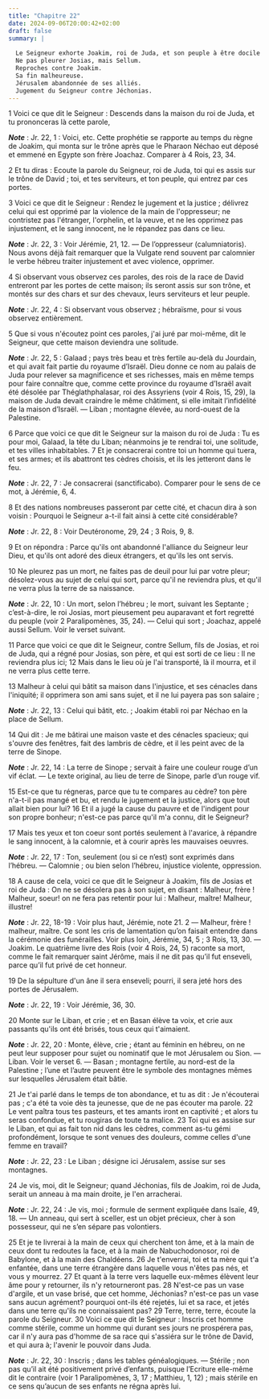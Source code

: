 ```yaml
---
title: "Chapitre 22"
date: 2024-09-06T20:00:42+02:00
draft: false
summary: |
  
  Le Seigneur exhorte Joakim, roi de Juda, et son peuple à être docile à la voix du Seigneur.
  Ne pas pleurer Josias, mais Sellum.
  Reproches contre Joakim.
  Sa fin malheureuse.
  Jérusalem abandonnée de ses alliés.
  Jugement du Seigneur contre Jéchonias.
---
```



1 Voici ce que dit le Seigneur : Descends dans la maison du roi de Juda, et tu prononceras là cette parole,

***Note*** :  Jr. 22, 1 : Voici, etc. Cette prophétie se rapporte au temps du règne de Joakim, qui monta sur le trône après que le Pharaon Néchao eut déposé et emmené en Egypte son frère Joachaz. Comparer à 4 Rois, 23, 34.

2 Et tu diras : Ecoute la parole du Seigneur, roi de Juda, toi qui es assis sur le trône de David ; toi, et tes serviteurs, et ton peuple, qui entrez par ces portes.


3 Voici ce que dit le Seigneur : Rendez le jugement et la justice ; délivrez celui qui est opprimé par la violence de la main de l'oppresseur; ne contristez pas l'étranger, l'orphelin, et la veuve, et ne les opprimez pas injustement, et le sang innocent, ne le répandez pas dans ce lieu.

***Note*** :  Jr. 22, 3 : Voir Jérémie, 21, 12. ― De l’oppresseur (calumniatoris). Nous avons déjà fait remarquer que la Vulgate rend souvent par calomnier le verbe hébreu traiter injustement et avec violence, opprimer.

4 Si observant vous observez ces paroles, des rois de la race de David entreront par les portes de cette maison; ils seront assis sur son trône, et montés sur des chars et sur des chevaux, leurs serviteurs et leur peuple.

***Note*** :  Jr. 22, 4 : Si observant vous observez ; hébraïsme, pour si vous observez entièrement.

5 Que si vous n'écoutez point ces paroles, j'ai juré par moi-même, dit le Seigneur, que cette maison deviendra une solitude.

***Note*** :  Jr. 22, 5 : Galaad ; pays très beau et très fertile au-delà du Jourdain, et qui avait fait partie du royaume d’Israël. Dieu donne ce nom au palais de Juda pour relever sa magnificence et ses richesses, mais en même temps pour faire connaître que, comme cette province du royaume d’Israël avait été désolée par Théglathphalasar, roi des Assyriens (voir 4 Rois, 15, 29), la maison de Juda devait craindre le même châtiment, si elle imitait l’infidélité de la maison d’Israël. ― Liban ; montagne élevée, au nord-ouest de la Palestine.


6 Parce que voici ce que dit le Seigneur sur la maison du roi de Juda : Tu es pour moi, Galaad, la tête du Liban; néanmoins je te rendrai toi, une solitude, et tes villes inhabitables. 7 Et je consacrerai contre toi un homme qui tuera, et ses armes; et ils abattront tes cèdres choisis, et ils les jetteront dans le feu.

***Note*** :  Jr. 22, 7 : Je consacrerai (sanctificabo). Comparer pour le sens de ce mot, à Jérémie, 6, 4.


8 Et des nations nombreuses passeront par cette cité, et chacun dira à son voisin : Pourquoi le Seigneur a-t-il fait ainsi à cette cité considérable?

***Note*** :  Jr. 22, 8 : Voir Deutéronome, 29, 24 ; 3 Rois, 9, 8.

9 Et on répondra : Parce qu'ils ont abandonné l'alliance du Seigneur leur Dieu, et qu'ils ont adoré des dieux étrangers, et qu'ils les ont servis.


10 Ne pleurez pas un mort, ne faites pas de deuil pour lui par votre pleur; désolez-vous au sujet de celui qui sort, parce qu'il ne reviendra plus, et qu'il ne verra plus la terre de sa naissance.

***Note*** :  Jr. 22, 10 : Un mort, selon l’hébreu ; le mort, suivant les Septante ; c’est-à-dire, le roi Josias, mort pieusement peu auparavant et fort regretté du peuple (voir 2 Paralipomènes, 35, 24). ― Celui qui sort ; Joachaz, appelé aussi Sellum. Voir le verset suivant.

11 Parce que voici ce que dit le Seigneur, contre Sellum, fils de Josias, et roi de Juda, qui a régné pour Josias, son père, et qui est sorti de ce lieu : Il ne reviendra plus ici; 12 Mais dans le lieu où je l'ai transporté, là il mourra, et il ne verra plus cette terre.


13 Malheur à celui qui bâtit sa maison dans l'injustice, et ses cénacles dans l'iniquité; il opprimera son ami sans sujet, et il ne lui payera pas son salaire ;

***Note*** :  Jr. 22, 13 : Celui qui bâtit, etc. ; Joakim établi roi par Néchao en la place de Sellum.

14 Qui dit : Je me bâtirai une maison vaste et des cénacles spacieux; qui s'ouvre des fenêtres, fait des lambris de cèdre, et il les peint avec de la terre de Sinope.

***Note*** :  Jr. 22, 14 : La terre de Sinope ; servait à faire une couleur rouge d’un vif éclat. ― Le texte original, au lieu de terre de Sinope, parle d’un rouge vif.

15 Est-ce que tu régneras, parce que tu te compares au cèdre? ton père n'a-t-il pas mangé et bu, et rendu le jugement et la justice, alors que tout allait bien pour lui? 16 Et il a jugé la cause du pauvre et de l'indigent pour son propre bonheur; n'est-ce pas parce qu'il m'a connu, dit le Seigneur?


17 Mais tes yeux et ton coeur sont portés seulement à l'avarice, à répandre le sang innocent, à la calomnie, et à courir après les mauvaises oeuvres.

***Note*** :  Jr. 22, 17 : Ton, seulement (ou si ce n’est) sont exprimés dans l’hébreu. ― Calomnie ; ou bien selon l’hébreu, injustice violente, oppression.

18 A cause de cela, voici ce que dit le Seigneur à Joakim, fils de Josias et roi de Juda : On ne se désolera pas à son sujet, en disant : Malheur, frère ! Malheur, soeur! on ne fera pas retentir pour lui : Malheur, maître! Malheur, illustre!

***Note*** :  Jr. 22, 18-19 : Voir plus haut, Jérémie, note 21. 2 ― Malheur, frère ! malheur, maître. Ce sont les cris de lamentation qu’on faisait entendre dans la cérémonie des funérailles. Voir plus loin, Jérémie, 34, 5 ; 3 Rois, 13, 30. ― Joakim. Le quatrième livre des Rois (voir 4 Rois, 24, 5) raconte sa mort, comme le fait remarquer saint Jérôme, mais il ne dit pas qu’il fut enseveli, parce qu’il fut privé de cet honneur.

19 De la sépulture d'un âne il sera enseveli; pourri, il sera jeté hors des portes de Jérusalem.

***Note*** :  Jr. 22, 19 : Voir Jérémie, 36, 30.


20 Monte sur le Liban, et crie ; et en Basan élève ta voix, et crie aux passants qu'ils ont été brisés, tous ceux qui t'aimaient.

***Note*** :  Jr. 22, 20 : Monte, élève, crie ; étant au féminin en hébreu, on ne peut leur supposer pour sujet ou nominatif que le mot Jérusalem ou Sion. ― Liban. Voir le verset 6. ― Basan ; montagne fertile, au nord-est de la Palestine ; l’une et l’autre peuvent être le symbole des montagnes mêmes sur lesquelles Jérusalem était bâtie.

21 Je t'ai parlé dans le temps de ton abondance, et tu as dit : Je n'écouterai pas ; c'a été ta voie dès ta jeunesse, que de ne pas écouter ma parole. 22 Le vent paîtra tous tes pasteurs, et tes amants iront en captivité ; et alors tu seras confondue, et tu rougiras de toute ta malice. 23 Toi qui es assise sur le Liban, et qui as fait ton nid dans les cèdres, comment as-tu gémi profondément, lorsque te sont venues des douleurs, comme celles d'une femme en travail?

***Note*** :  Jr. 22, 23 : Le Liban ; désigne ici Jérusalem, assise sur ses montagnes.


24 Je vis, moi, dit le Seigneur; quand Jéchonias, fils de Joakim, roi de Juda, serait un anneau à ma main droite, je l'en arracherai.

***Note*** :  Jr. 22, 24 : Je vis, moi ; formule de serment expliquée dans Isaïe, 49, 18. ― Un anneau, qui sert à sceller, est un objet précieux, cher à son possesseur, qui ne s’en sépare pas volontiers.

25 Et je te livrerai à la main de ceux qui cherchent ton âme, et à la main de ceux dont tu redoutes la face, et à la main de Nabuchodonosor, roi de Babylone, et à la main des Chaldéens. 26 Je t'enverrai, toi et ta mère qui t'a enfantée, dans une terre étrangère dans laquelle vous n'êtes pas nés, et vous y mourrez. 27 Et quant à la terre vers laquelle eux-mêmes élèvent leur âme pour y retourner, ils n'y retourneront pas. 28 N'est-ce pas un vase d'argile, et un vase brisé, que cet homme, Jéchonias? n'est-ce pas un vase sans aucun agrément? pourquoi ont-ils été rejetés, lui et sa race, et jetés dans une terre qu'ils ne connaissaient pas? 29 Terre, terre, terre, écoute la parole du Seigneur. 30 Voici ce que dit le Seigneur : Inscris cet homme comme stérile, comme un homme qui durant ses jours ne prospérera pas, car il n'y aura pas d'homme de sa race qui s'assiéra sur le trône de David, et qui aura à; l'avenir le pouvoir dans Juda.

***Note*** :  Jr. 22, 30 : Inscris ; dans les tables généalogiques. ― Stérile ; non pas qu’il ait été positivement privé d’enfants, puisque l’Ecriture elle-même dit le contraire (voir 1 Paralipomènes, 3, 17 ; Matthieu, 1, 12) ; mais stérile en ce sens qu’aucun de ses enfants ne régna après lui.

